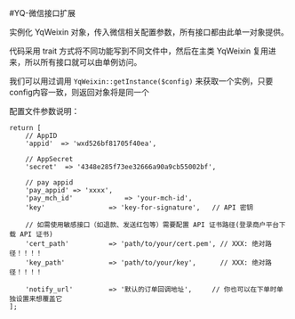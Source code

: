 #YQ-微信接口扩展

实例化 YqWeixin 对象，传入微信相关配置参数，所有接口都由此单一对象提供。

代码采用 trait 方式将不同功能写到不同文件中，然后在主类 YqWeixin 复用进来，所以所有接口就可以由单例访问。

我们可以用过调用 `YqWeixin::getInstance($config)` 来获取一个实例，只要config内容一致，则返回对象将是同一个

配置文件参数说明：
```
return [
    // AppID
    'appid'  => 'wxd526bf81705f40ea',

    // AppSecret
    'secret'  => '4348e285f73ee32666a90a9cb55002bf',

    // pay appid
    'pay_appid' => 'xxxx',
    'pay_mch_id'             => 'your-mch-id',
    'key'                => 'key-for-signature',   // API 密钥

    // 如需使用敏感接口（如退款、发送红包等）需要配置 API 证书路径(登录商户平台下载 API 证书)
    'cert_path'          => 'path/to/your/cert.pem', // XXX: 绝对路径！！！！
    'key_path'           => 'path/to/your/key',      // XXX: 绝对路径！！！！

    'notify_url'         => '默认的订单回调地址',     // 你也可以在下单时单独设置来想覆盖它
];
```
